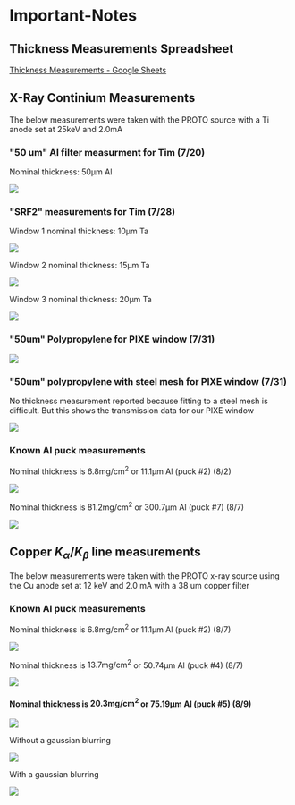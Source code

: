 # Important-Notes

## Thickness Measurements Spreadsheet

[Thickness Measurements - Google Sheets](https://docs.google.com/spreadsheets/d/1Z0l37UuiWtCGDDQdLca21TNhlsUNsffI3soyZyvM7jc/edit#gid=0)

## X-Ray Continium Measurements

The below measurements were taken with the PROTO source with a Ti anode set at 25keV and 2.0mA

### "50 um" Al filter measurment for Tim (7/20)

Nominal thickness: $50 \mathrm{\mu m}$ Al

![](important-notes_assets/2023-08-09-13-23-11-image.png)

### "SRF2" measurements for Tim (7/28)

Window 1 nominal thickness: $10 \mathrm{\mu m}$ Ta

![](important-notes_assets/2023-08-09-12-02-16-image.png)

Window 2 nominal thickness: $15 \mathrm{\mu m}$ Ta

![](important-notes_assets/2023-08-09-12-06-28-image.png)

Window 3 nominal thickness: $20 \mathrm{\mu m}$ Ta

![](important-notes_assets/2023-08-09-12-08-35-image.png)

### "50um" Polypropylene for PIXE window (7/31)

![](important-notes_assets/2023-08-09-12-13-15-image.png)

### "50um" polypropylene with steel mesh for PIXE window (7/31)

No thickness measurement reported because fitting to a steel mesh is difficult. But this shows the transmission data for our PIXE window

![](important-notes_assets/2023-08-09-12-22-28-image.png)

### Known Al puck measurements

Nominal thickness is $6.8 \mathrm{mg/cm^2}$ or $11.1 \mathrm{\mu m}$ Al (puck #2) (8/2)

![](important-notes_assets/2023-08-09-12-23-59-image.png)

Nominal thickness is $81.2 \mathrm{mg/cm^2}$ or $300.7 \mathrm{\mu m}$ Al (puck #7) (8/7)

![](important-notes_assets/2023-08-09-12-28-46-image.png)

## Copper $K_\alpha/K_\beta$ line measurements

The below measurements were taken with the PROTO x-ray source using the Cu anode set at 12 keV and 2.0 mA with a 38 um copper filter

### Known Al puck measurements

Nominal thickness is $6.8 \mathrm{mg/cm^2}$ or $11.1 \mathrm{\mu m}$ Al (puck #2) (8/7)

![](important-notes_assets/2023-08-09-12-32-34-image.png)

Nominal thickness is $13.7 \mathrm{mg/cm^2}$ or $50.74 \mathrm{\mu m}$ Al (puck #4) (8/7)

![](important-notes_assets/2023-08-09-12-31-11-image.png)

#### Nominal thickness is $20.3 \mathrm{mg/cm^2}$ or $75.19 \mathrm{\mu m}$ Al (puck #5) (8/9)

![](important-notes_assets/2023-08-09-17-41-39-image.png)

Without a gaussian blurring

![](important-notes_assets/2023-08-09-17-41-58-image.png)

With a gaussian blurring

![](important-notes_assets/2023-08-09-17-42-17-image.png)
